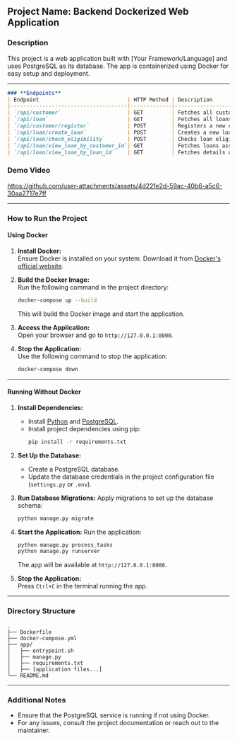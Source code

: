 ## Project Name: **Backend Dockerized Web Application**

### **Description**
This project is a web application built with [Your Framework/Language] and uses PostgreSQL as its database. The app is containerized using Docker for easy setup and deployment.

---

```markdown
### **Endpoints**
| Endpoint                            | HTTP Method | Description                                          |
|-------------------------------------|-------------|------------------------------------------------------|
| `/api/customer`                     | GET         | Fetches all customers                                |
| `/api/loan`                         | GET         | Fetches all loans                                    |
| `/api/customer/register`            | POST        | Registers a new customer                             |
| `/api/loan/create_loan`             | POST        | Creates a new loan                                   |
| `/api/loan/check_eligibility`       | POST        | Checks loan eligibility for a customer               |
| `/api/loan/view_loan_by_customer_id`| GET         | Fetches loans associated with a specific customer ID |
| `/api/loan/view_loan_by_loan_id`    | GET         | Fetches details of a specific loan by loan ID        |

```
### Demo Video

https://github.com/user-attachments/assets/4d22fe2d-59ac-40b6-a5c6-30aa2717e7ff

---

### **How to Run the Project**

#### **Using Docker**
1. **Install Docker:**  
   Ensure Docker is installed on your system. Download it from [Docker's official website](https://www.docker.com/).

2. **Build the Docker Image:**  
   Run the following command in the project directory:
   ```bash
   docker-compose up --build
   ```
   This will build the Docker image and start the application.

3. **Access the Application:**  
   Open your browser and go to `http://127.0.0.1:8000`.

4. **Stop the Application:**  
   Use the following command to stop the application:
   ```bash
   docker-compose down
   ```

---

#### **Running Without Docker**
1. **Install Dependencies:**
   - Install [Python](https://www.python.org/) and [PostgreSQL](https://www.postgresql.org/).
   - Install project dependencies using pip:
     ```bash
     pip install -r requirements.txt
     ```

2. **Set Up the Database:**
   - Create a PostgreSQL database.
   - Update the database credentials in the project configuration file (`settings.py` or `.env`).

3. **Run Database Migrations:**
   Apply migrations to set up the database schema:
   ```bash
   python manage.py migrate
   ```

4. **Start the Application:**
   Run the application:
   ```bash
   python manage.py process_tasks
   python manage.py runserver
   ```
   The app will be available at `http://127.0.0.1:8000`.

5. **Stop the Application:**  
   Press `Ctrl+C` in the terminal running the app.

---

### **Directory Structure**
```
.
├── Dockerfile
├── docker-compose.yml
├── app/
│   ├── entrypoint.sh
│   ├── manage.py
│   ├── requirements.txt
│   ├── [application files...]
└── README.md
```

---

### **Additional Notes**
- Ensure that the PostgreSQL service is running if not using Docker.
- For any issues, consult the project documentation or reach out to the maintainer.
